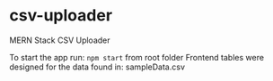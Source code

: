 # csv-uploader

MERN Stack CSV Uploader

To start the app run: `npm start` from root folder
Frontend tables were designed for the data found in: sampleData.csv
